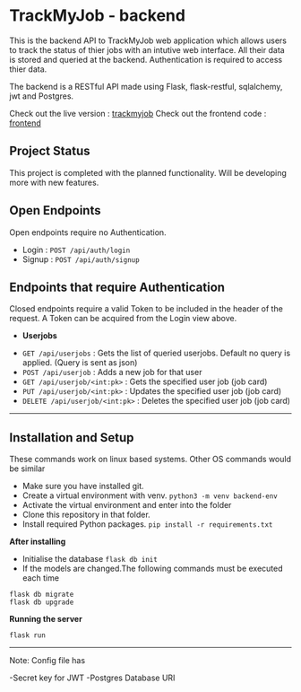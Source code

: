 # TrackMyJob - backend

This is the backend API to TrackMyJob web application which allows users to track the status of thier jobs with an intutive web interface. All their data is stored and queried at the backend.
Authentication is required to access thier data.

The backend is a RESTful API made using Flask, flask-restful, sqlalchemy, jwt and Postgres.

Check out the live version : [trackmyjob](https://trackmyjob.herokuapp.com/)
Check out the frontend code  : [frontend](https://github.com/vineetg3/trackmyjob-frontend)

## Project Status
This project is completed with the planned functionality. Will be developing more with new features.

## Open Endpoints

Open endpoints require no Authentication.

* Login : `POST /api/auth/login`
* Signup : `POST /api/auth/signup`


## Endpoints that require Authentication

Closed endpoints require a valid Token to be included in the header of the
request. A Token can be acquired from the Login view above.

* **Userjobs**
- `GET /api/userjobs` : Gets the list of queried userjobs. Default no query is applied. (Query is sent as json)
- `POST /api/userjob` : Adds a new job for that user
- `GET /api/userjob/<int:pk>` : Gets the specified user job (job card)
- `PUT /api/userjob/<int:pk>` : Updates the specified user job (job card)
- `DELETE /api/userjob/<int:pk>` : Deletes the specified user job (job card)

---

## Installation and Setup

These commands work on linux based systems. Other OS commands would be similar

- Make sure you have installed git.
- Create a virtual environment with venv.
`python3 -m venv backend-env`
- Activate the virtual environment and enter into the folder
- Clone this repository in that folder.
- Install required Python packages.
`pip install -r requirements.txt`

**After installing**
- Initialise the database
`flask db init`
- If the models are changed.The following commands must be executed each time
```
flask db migrate
flask db upgrade
```
**Running the server**

`flask run`

---

Note: Config file has

-Secret key for JWT
-Postgres Database URI



